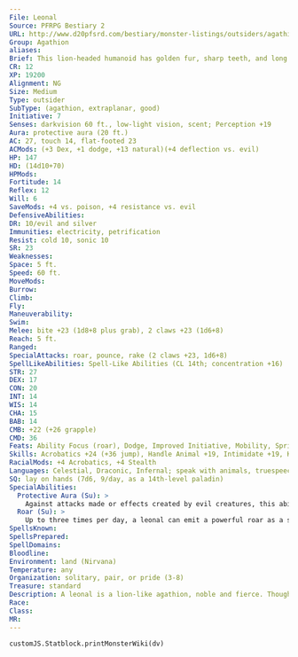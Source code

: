 ```yaml
---
File: Leonal
Source: PFRPG Bestiary 2
URL: http://www.d20pfsrd.com/bestiary/monster-listings/outsiders/agathion/agathion-leonal
Group: Agathion
aliases: 
Brief: This lion-headed humanoid has golden fur, sharp teeth, and long cat-like claws on its hands and feet.
CR: 12
XP: 19200
Alignment: NG
Size: Medium
Type: outsider
SubType: (agathion, extraplanar, good)
Initiative: 7
Senses: darkvision 60 ft., low-light vision, scent; Perception +19
Aura: protective aura (20 ft.)
AC: 27, touch 14, flat-footed 23
ACMods: (+3 Dex, +1 dodge, +13 natural)(+4 deflection vs. evil)
HP: 147
HD: (14d10+70)
HPMods: 
Fortitude: 14
Reflex: 12
Will: 6
SaveMods: +4 vs. poison, +4 resistance vs. evil
DefensiveAbilities: 
DR: 10/evil and silver
Immunities: electricity, petrification
Resist: cold 10, sonic 10
SR: 23
Weaknesses: 
Space: 5 ft.
Speed: 60 ft.
MoveMods: 
Burrow: 
Climb: 
Fly: 
Maneuverability: 
Swim: 
Melee: bite +23 (1d8+8 plus grab), 2 claws +23 (1d6+8)
Reach: 5 ft.
Ranged: 
SpecialAttacks: roar, pounce, rake (2 claws +23, 1d6+8)
SpellLikeAbilities: Spell-Like Abilities (CL 14th; concentration +16)  Constant-speak with animals   At Will-detect thoughts, fireball (DC 15), hold monster (DC 17)   3/day-cure critical wounds, neutralize poison, remove disease, wall of force   1/day-heal
STR: 27
DEX: 17
CON: 20
INT: 14
WIS: 14
CHA: 15
BAB: 14
CMB: +22 (+26 grapple)
CMD: 36
Feats: Ability Focus (roar), Dodge, Improved Initiative, Mobility, Spring Attack, (bite), Weapon Focus (claw)
Skills: Acrobatics +24 (+36 jump), Handle Animal +19, Intimidate +19, Knowledge (any one) +19, Perception +19, Sense Motive +19, Spellcraft +16, Stealth +24
RacialMods: +4 Acrobatics, +4 Stealth
Languages: Celestial, Draconic, Infernal; speak with animals, truespeech
SQ: lay on hands (7d6, 9/day, as a 14th-level paladin)
SpecialAbilities:
  Protective Aura (Su): >
    Against attacks made or effects created by evil creatures, this ability provides a +4 deflection bonus to AC and a +4 resistance bonus on saving throws to anyone within 20 feet of the leonal. Otherwise, it functions as a magic circle against evil effect and a lesser globe of invulnerability, both with a radius of 20 feet (caster level equals leonal's HD). The defensive benefits from the circle are not included in a leonal's stat block.
  Roar (Su): >
    Up to three times per day, a leonal can emit a powerful roar as a standard action. Each roar affects a 60- foot cone with the effects of a holy word spell and also deals 2d6 points of sonic damage to all creatures in the area (DC 21 Fortitude negates). This is a sonic effect. The save DC is Charisma-based.
SpellsKnown: 
SpellsPrepared: 
SpellDomains: 
Bloodline: 
Environment: land (Nirvana)
Temperature: any
Organization: solitary, pair, or pride (3-8)
Treasure: standard
Description: A leonal is a lion-like agathion, noble and fierce. Though gentle with their families and patient with strangers on their home plane, in battle leonals are deadly foes of evil and cruelty. They hunt fiends and other evil monsters, silently tailing their prey until they find the right time to leap and slash. Leonals pride themselves on their hunting prowess, and few land creatures can match their speed. Although capable of using weapons, the majority of leonals prefer to battle evil with tooth and claw.  Leonals like their battles to be straightforward affairs. They begin with a roar to put their foes off balance, then follow up with claw and bite attacks. They closely coordinate with others in their pride, watching one another's flanks and setting up devastating attacks. They mainly use their magical abilities against large numbers of weaker foes and against those they need to capture or incapacitate without dealing harm to them.  Leonals stand 6 feet tall and weigh 270 pounds on average. Males usually have manes of either dark gold or black hair, which may only surround the head or may extend onto the shoulders and chest. Female leonals do not have manes, but may have longer hair on the back of the neck.
Race: 
Class: 
MR: 
---
```

```dataviewjs
customJS.Statblock.printMonsterWiki(dv)
```
